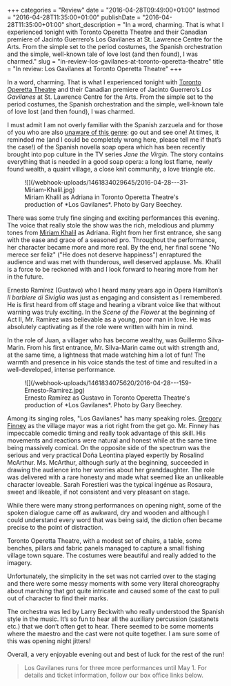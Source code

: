 +++
categories = "Review"
date = "2016-04-28T09:49:00+01:00"
lastmod = "2016-04-28T11:35:00+01:00"
publishDate = "2016-04-28T11:35:00+01:00"
short_description = "In a word, charming. That is what I experienced tonight with Toronto Operetta Theatre and their Canadian premiere of Jacinto Guerrero’s Los Gavilanes at St. Lawrence Centre for the Arts. From the simple set to the period costumes, the Spanish orchestration and the simple, well-known tale of love lost (and then found), I was charmed."
slug = "in-review-los-gavilanes-at-toronto-operetta-theatre"
title = "In review: Los Gavilanes at Toronto Operetta Theatre"
+++

In a word, charming. That is what I experienced tonight with [Toronto Operetta Theatre](/scene/companies/toronto-operetta-theatre/) and their Canadian premiere of Jacinto Guerrero’s *Los Gavilanes* at St. Lawrence Centre for the Arts. From the simple set to the period costumes, the Spanish orchestration and the simple, well-known tale of love lost (and then found), I was charmed. 

I must admit I am not overly familiar with the Spanish zarzuela and for those of you who are also [unaware of this genre](/what-the-eff-is-a-zarzuela-anyway/): go out and see one! At times, it reminded me (and I could be completely wrong here, please tell me if that’s the case!) of the Spanish novella soap opera which has been recently brought into pop culture in the TV series *Jane the Virgin*. The story contains everything that is needed in a good soap opera: a long lost flame, newly found wealth, a quaint village, a close knit community, a love triangle etc.

<figure data-type="image">
![](/webhook-uploads/1461834029645/2016-04-28---31-Miriam-Khalil.jpg)
<figcaption>Miriam Khalil as Adriana in Toronto Operetta Theatre's production of *Los Gavilanes*. Photo by Gary Beechey.</figcaption>
</figure>

There was some truly fine singing and exciting performances this evening. The voice that really stole the show was the rich, melodious and plummy tones from [Miriam Khalil](/scene/people/miriam-khalil/) as Adriana. Right from her first entrance, she sang with the ease and grace of a seasoned pro. Throughout the performance, her character became more and more real. By the end, her final scene "No merece ser feliz" ("He does not deserve happiness") enraptured the audience and was met with thunderous, well deserved applause. Ms. Khalil is a force to be reckoned with and I look forward to hearing more from her in the future.

Ernesto Ramírez (Gustavo) who I heard many years ago in Opera Hamilton’s *Il barbiere di Siviglia* was just as engaging and consistent as I remembered. He is first heard from off stage and hearing a vibrant voice like that without warning was truly exciting. In the *Scene of the Flower* at the beginning of Act II, Mr. Ramírez was believable as a young, poor man in love. He was absolutely captivating as if the role were written with him in mind.

In the role of Juan, a villager who has become wealthy, was Guillermo Silva-Marin. From his first entrance, Mr. Silva-Marin came out with strength and, at the same time, a lightness that made watching him a lot of fun! The warmth and presence in his voice stands the test of time and resulted in a well-developed, intense performance.

<figure data-type="image">
![](/webhook-uploads/1461834075620/2016-04-28---159-Ernesto-Ramirez.jpg)
<figcaption>Ernesto Ramírez as Gustavo in Toronto Operetta Theatre's production of *Los Gavilanes*. Photo by Gary Beechey.</figcaption>
</figure>

Among its singing roles, "Los Gavilanes" has many speaking roles. [Gregory Finney](/scene/people/gregory-finney/) as the village mayor was a riot right from the get go. Mr. Finney has impeccable comedic timing and really took advantage of this skill. His movements and reactions were natural and honest while at the same time being massively comical. On the opposite side of the spectrum was the serious and very practical Doña Leontina played expertly by Rosalind McArthur. Ms. McArthur, although surly at the beginning, succeeded in drawing the audience into her worries about her granddaughter. The role was delivered with a rare honesty and made what seemed like an unlikeable character loveable. Sarah Forestieri was the typical ingénue as Rosaura, sweet and likeable, if not consistent and very pleasant on stage.

While there were many strong performances on opening night, some of the spoken dialogue came off as awkward, dry and wooden and although I could understand every word that was being said, the diction often became precise to the point of distraction.

Toronto Operetta Theatre, with a modest set of chairs, a table, some benches, pillars and fabric panels managed to capture a small fishing village town square. The costumes were beautiful and really added to the imagery.

Unfortunately, the simplicity in the set was not carried over to the staging and there were some messy moments with some very literal choreography about marching that got quite intricate and caused some of the cast to pull out of character to find their marks. 

The orchestra was led by Larry Beckwith who really understood the Spanish style in the music. It’s so fun to hear all the auxiliary percussion (castanets etc.) that we don’t often get to hear. There seemed to be some moments where the maestro and the cast were not quite together. I am sure some of this was opening night jitters!

Overall, a very enjoyable evening out and best of luck for the rest of the run!

>Los Gavilanes runs for three more performances until May 1. For details and ticket information, follow our box office links below.
